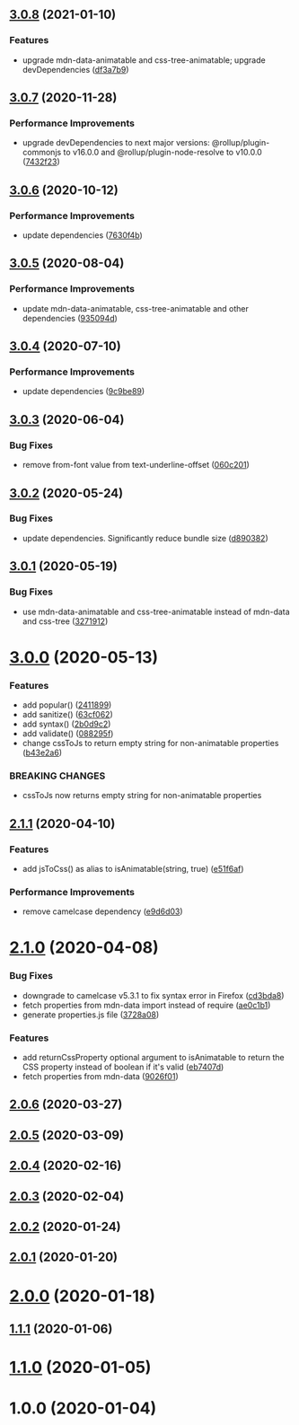## [3.0.8](https://github.com/apasov/animatable-properties/compare/v3.0.7...v3.0.8) (2021-01-10)

### Features

- upgrade mdn-data-animatable and css-tree-animatable; upgrade devDependencies ([df3a7b9](https://github.com/apasov/animatable-properties/commit/df3a7b9549f3f69ad36040d13007419d69ae9aa5))

## [3.0.7](https://github.com/apasov/animatable-properties/compare/v3.0.6...v3.0.7) (2020-11-28)

### Performance Improvements

- upgrade devDependencies to next major versions: @rollup/plugin-commonjs to v16.0.0 and @rollup/plugin-node-resolve to v10.0.0 ([7432f23](https://github.com/apasov/animatable-properties/commit/7432f238257b9b51d10ecba1519d7be39abb7eed))

## [3.0.6](https://github.com/apasov/animatable-properties/compare/v3.0.5...v3.0.6) (2020-10-12)

### Performance Improvements

- update dependencies ([7630f4b](https://github.com/apasov/animatable-properties/commit/7630f4b23387440a5cb047e4990cd6b3c61a1dc4))

## [3.0.5](https://github.com/apasov/animatable-properties/compare/v3.0.4...v3.0.5) (2020-08-04)

### Performance Improvements

- update mdn-data-animatable, css-tree-animatable and other dependencies ([935094d](https://github.com/apasov/animatable-properties/commit/935094d171f6abbc0771168d9330142bf6642d32))

## [3.0.4](https://github.com/apasov/animatable-properties/compare/v3.0.3...v3.0.4) (2020-07-10)

### Performance Improvements

- update dependencies ([9c9be89](https://github.com/apasov/animatable-properties/commit/9c9be89bb5880b6b2b4e2bce0008b3381edb1453))

## [3.0.3](https://github.com/apasov/animatable-properties/compare/v3.0.2...v3.0.3) (2020-06-04)

### Bug Fixes

- remove from-font value from text-underline-offset ([060c201](https://github.com/apasov/animatable-properties/commit/060c201bb430556f28196af1a7fb23325f6c14e2))

## [3.0.2](https://github.com/apasov/animatable-properties/compare/v3.0.1...v3.0.2) (2020-05-24)

### Bug Fixes

- update dependencies. Significantly reduce bundle size ([d890382](https://github.com/apasov/animatable-properties/commit/d890382b3095c6dafd01a09f8ee8a68abb693b71))

## [3.0.1](https://github.com/apasov/animatable-properties/compare/v3.0.0...v3.0.1) (2020-05-19)

### Bug Fixes

- use mdn-data-animatable and css-tree-animatable instead of mdn-data and css-tree ([3271912](https://github.com/apasov/animatable-properties/commit/32719126a0e94db402eb6345a2925e71f55f198c))

# [3.0.0](https://github.com/apasov/animatable-properties/compare/v2.1.1...v3.0.0) (2020-05-13)

### Features

- add popular() ([2411899](https://github.com/apasov/animatable-properties/commit/2411899fd046f9802974bc4ddfadf3d494a4cad7))
- add sanitize() ([63cf062](https://github.com/apasov/animatable-properties/commit/63cf06210d8a3afbf23053cfd35d7cb0acc6ade1))
- add syntax() ([2b0d9c2](https://github.com/apasov/animatable-properties/commit/2b0d9c24bba80391443ccfd778005f9a09891227))
- add validate() ([088295f](https://github.com/apasov/animatable-properties/commit/088295f38e6a89c1eefc43f317dd71bf546f2e57))
- change cssToJs to return empty string for non-animatable properties ([b43e2a6](https://github.com/apasov/animatable-properties/commit/b43e2a65be969d2be077bd0bec2ae07c8841a34b))

### BREAKING CHANGES

- cssToJs now returns empty string for non-animatable properties

## [2.1.1](https://github.com/apasov/animatable-properties/compare/v2.1.0...v2.1.1) (2020-04-10)

### Features

- add jsToCss() as alias to isAnimatable(string, true) ([e51f6af](https://github.com/apasov/animatable-properties/commit/e51f6afe63c30f80b9553be8a71ae62abf0989ff))

### Performance Improvements

- remove camelcase dependency ([e9d6d03](https://github.com/apasov/animatable-properties/commit/e9d6d03f1542c318e8c7d82d5c720d3d038f677b))

# [2.1.0](https://github.com/apasov/animatable-properties/compare/v2.0.6...v2.1.0) (2020-04-08)

### Bug Fixes

- downgrade to camelcase v5.3.1 to fix syntax error in Firefox ([cd3bda8](https://github.com/apasov/animatable-properties/commit/cd3bda8f6a5972e7af4a71c5b65a3616c2852b01))
- fetch properties from mdn-data import instead of require ([ae0c1b1](https://github.com/apasov/animatable-properties/commit/ae0c1b1c32de30e5bdd4e150b4fd7014d817a506))
- generate properties.js file ([3728a08](https://github.com/apasov/animatable-properties/commit/3728a084984482ddcfc6a096a38c9b4c10a8c270))

### Features

- add returnCssProperty optional argument to isAnimatable to return the CSS property instead of boolean if it's valid ([eb7407d](https://github.com/apasov/animatable-properties/commit/eb7407da847085a999588cd0549ffbb1fbc845be))
- fetch properties from mdn-data ([9026f01](https://github.com/apasov/animatable-properties/commit/9026f016311760f95da3f5fff0fcc0f1f0b61f5f))

## [2.0.6](https://github.com/apasov/animatable-properties/compare/v2.0.5...v2.0.6) (2020-03-27)

## [2.0.5](https://github.com/apasov/animatable-properties/compare/v2.0.4...v2.0.5) (2020-03-09)

## [2.0.4](https://github.com/apasov/animatable-properties/compare/v2.0.3...v2.0.4) (2020-02-16)

## [2.0.3](https://github.com/apasov/animatable-properties/compare/v2.0.2...v2.0.3) (2020-02-04)

## [2.0.2](https://github.com/apasov/animatable-properties/compare/v2.0.1...v2.0.2) (2020-01-24)

## [2.0.1](https://github.com/apasov/animatable-properties/compare/v2.0.0...v2.0.1) (2020-01-20)

# [2.0.0](https://github.com/apasov/animatable-properties/compare/v1.1.1...v2.0.0) (2020-01-18)

## [1.1.1](https://github.com/apasov/animatable-properties/compare/v1.1.0...v1.1.1) (2020-01-06)

# [1.1.0](https://github.com/apasov/animatable-properties/compare/v1.0.0...v1.1.0) (2020-01-05)

# 1.0.0 (2020-01-04)
